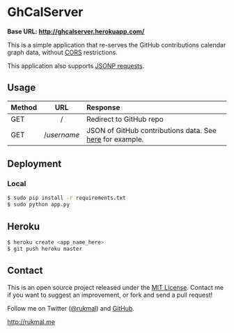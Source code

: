 # GhCalServer

**Base URL: http://ghcalserver.herokuapp.com/**

This is a simple application that re-serves the GitHub contributions calendar graph data, without [CORS](http://en.wikipedia.org/wiki/Cross-origin_resource_sharing) restrictions.

This application also supports [JSONP requests](http://en.wikipedia.org/wiki/JSONP).

## Usage

|Method|URL|Response|
|:------|:---:|:--------|
|GET|/|Redirect to GitHub repo|
|GET|/*username*|JSON of GitHub contributions data. See [here](http://github.com/users/rukmal/contributions_calendar_data) for example.|

## Deployment

### Local

```bash
$ sudo pip install -r requirements.txt
$ sudo python app.py
```

## Heroku

```bash
$ heroku create <app_name_here>
$ git push heroku master
```

## Contact

This is an open source project released under the [MIT License](LICENSE). Contact me if you want to suggest an improvement, or fork and send a pull request!

Follow me on Twitter ([@rukmal](http://twitter.com/rukmal_w)) and [GitHub](http://github.com/rukmal).

http://rukmal.me
